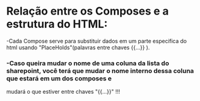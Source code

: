 # Relação entre os Composes e a estrutura do HTML:

-Cada Compose serve para substituir dados em um parte especifica do html usando "PlaceHolds"(palavras entre chaves {{...}} ).

### -Caso queira mudar o nome de uma coluna da lista do sharepoint, você terá que mudar o nome interno dessa coluna que estará em um dos composes e
mudará o que estiver entre chaves "{{...}}" !!!
